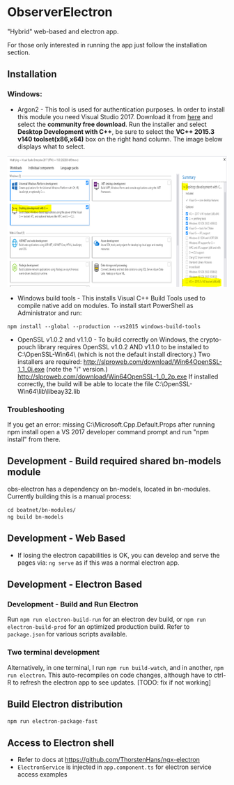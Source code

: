 # ObserverElectron
"Hybrid" web-based and electron app.

For those only interested in running the app just follow the installation section. 

## Installation
### Windows:
* Argon2 - This tool is used for authentication purposes. In order to install this module you need Visual Studio 2017. Download it from [here](https://visualstudio.microsoft.com/downloads/?utm_medium=microsoft&utm_source=docs.microsoft.com&utm_campaign=button+cta&utm_content=download+vs2017) and select the **community free download**. Run the installer and select **Desktop Development with C++**, be sure to select the **VC++ 2015.3 v140 toolset(x86,x64)** box on the right hand column. The image below displays what to select. 

<p align="center">
  <img src="../../img/visualStudioInstaller.PNG" alt="Visual Studio Screenshot"
       width="700" height="300">
</p>

* Windows build tools - This installs Visual C++ Build Tools used to compile native add on modules. To install start PowerShell as Administrator and run:
```
npm install --global --production --vs2015 windows-build-tools
```
* OpenSSL v1.0.2 and v1.1.0 - To build correctly on Windows, the crypto-pouch library requires OpenSSL v1.0.2 AND v1.1.0 to be installed to C:\OpenSSL-Win64\ (which is not the default install directory.)
Two installers are required:
http://slproweb.com/download/Win64OpenSSL-1_1_0i.exe (note the "i" version.)
http://slproweb.com/download/Win64OpenSSL-1_0_2p.exe
If installed correctly, the build will be able to locate the file C:\OpenSSL-Win64\lib\libeay32.lib

### Troubleshooting 
If you get an error: missing C:\Microsoft.Cpp.Default.Props after running npm install open a VS 2017 developer command prompt and run "npm install" from there.

## Development - Build required shared bn-models module

obs-electron has a dependency on bn-models, located in bn-modules. Currently building this is a manual process:

```
cd boatnet/bn-modules/
ng build bn-models
```

## Development - Web Based
* If losing the electron capabilities is OK, you can develop and serve the pages via:
`ng serve`
as if this was a normal electron app.

## Development - Electron Based

### Development - Build and Run Electron
Run `npm run electron-build-run` for an electron dev build, or `npm run electron-build-prod` for an optimized production build. Refer to `package.json` for various scripts available.

### Two terminal development
Alternatively, in one terminal, I run `npm run build-watch`, and in another, `npm run electron`. This auto-recompiles on code changes, although have to ctrl-R to refresh the electron app to see updates. [TODO: fix if not working]

## Build Electron distribution
`npm run electron-package-fast`

## Access to Electron shell
* Refer to docs at https://github.com/ThorstenHans/ngx-electron
* `ElectronService` is injected in `app.component.ts` for electron service access examples
